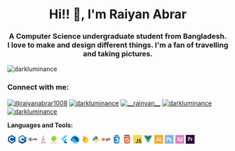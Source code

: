 <h1 align="center">Hi!! 👋, I'm Raiyan Abrar</h1>
<h3 align="center">A Computer Science undergraduate student from Bangladesh. I love to make and design different things. I'm a fan of travelling and taking pictures.</h3>

<p align="left"> <img src="https://komarev.com/ghpvc/?username=darkluminance" alt="darkluminance" /> </p>

<p align="left">
<h3 align="left">Connect with me:</h3>
<a href="https://twitter.com/@raiyanabrar1008" target="blank"><img align="center" src="https://cdn.jsdelivr.net/npm/simple-icons@3.0.1/icons/twitter.svg" alt="@raiyanabrar1008" height="30" width="40" /></a>
<a href="https://fb.com/darkluminance" target="blank"><img align="center" src="https://cdn.jsdelivr.net/npm/simple-icons@3.0.1/icons/facebook.svg" alt="darkluminance" height="30" width="40" /></a>
<a href="https://instagram.com/__rainyan__" target="blank"><img align="center" src="https://cdn.jsdelivr.net/npm/simple-icons@3.0.1/icons/instagram.svg" alt="__rainyan__" height="30" width="40" /></a>
<a href="https://dribbble.com/darkluminance" target="blank"><img align="center" src="https://cdn.jsdelivr.net/npm/simple-icons@3.0.1/icons/dribbble.svg" alt="darkluminance" height="30" width="40" /></a>
<a href="https://codeforces.com/profile/darkluminance" target="blank"><img align="center" src="https://cdn.jsdelivr.net/npm/simple-icons@3.0.1/icons/codeforces.svg" alt="darkluminance" height="30" width="40" /></a>
</p>

**Languages and Tools:**  

<code><img height="20" src="https://raw.githubusercontent.com/devicons/devicon/master/icons/c/c-plain.svg"></code>
<code><img height="20" src="https://raw.githubusercontent.com/github/explore/master/topics/cpp/cpp.png"></code>
<code><img height="20" src="https://raw.githubusercontent.com/github/explore/master/topics/unity/unity.png"></code>
<code><img height="20" src="https://raw.githubusercontent.com/devicons/devicon/master/icons/java/java-original-wordmark.svg"></code>
<code><img height="20" src="https://raw.githubusercontent.com/devicons/devicon/master/icons/android/android-plain-wordmark.svg"></code>
<code><img height="20" src="https://raw.githubusercontent.com/github/explore/master/topics/flutter/flutter.png"></code>
<code><img height="20" src="https://raw.githubusercontent.com/github/explore/master/topics/dart/dart.png"></code>
<code><img height="20" src="https://raw.githubusercontent.com/github/explore/master/topics/firebase/firebase.png"></code>
<code><img height="20" src="https://raw.githubusercontent.com/github/explore/master/topics/python/python.png"></code>
<code><img height="20" src="https://raw.githubusercontent.com/github/explore/master/topics/git/git.png"></code>
<code><img height="20" src="https://raw.githubusercontent.com/github/explore/80688e429a7d4ef2fca1e82350fe8e3517d3494d/topics/css/css.png"></code>
<code><img height="20" src="https://raw.githubusercontent.com/github/explore/80688e429a7d4ef2fca1e82350fe8e3517d3494d/topics/html/html.png"></code>
<code><img height="20" src="https://raw.githubusercontent.com/github/explore/master/topics/javascript/javascript.png"></code>
<code><img height="20" src="https://raw.githubusercontent.com/github/explore/80688e429a7d4ef2fca1e82350fe8e3517d3494d/topics/vue/vue.png"></code>
<code><img height="20" src="https://raw.githubusercontent.com/devicons/devicon/master/icons/illustrator/illustrator-plain.svg"></code>
<code><img height="20" src="https://raw.githubusercontent.com/devicons/devicon/master/icons/photoshop/photoshop-plain.svg"></code>
<code><img height="20" src="https://raw.githubusercontent.com/devicons/devicon/master/icons/xd/xd-plain.svg"></code>
<code><img height="20" src="https://raw.githubusercontent.com/devicons/devicon/master/icons/premierepro/premierepro-plain.svg"></code>
